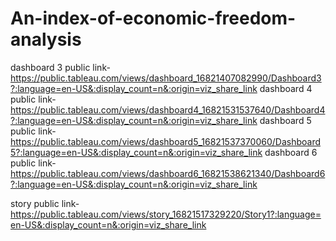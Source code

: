 # An-index-of-economic-freedom-analysis

dashboard 3 public link-https://public.tableau.com/views/dashboard_16821407082990/Dashboard3?:language=en-US&:display_count=n&:origin=viz_share_link
dashboard 4 public link-https://public.tableau.com/views/dashboard4_16821531537640/Dashboard4?:language=en-US&:display_count=n&:origin=viz_share_link
dashboard 5 public link-https://public.tableau.com/views/dashboard5_16821537370060/Dashboard5?:language=en-US&:display_count=n&:origin=viz_share_link
dashboard 6 public link-https://public.tableau.com/views/dashboard6_16821538621340/Dashboard6?:language=en-US&:display_count=n&:origin=viz_share_link

story public link-https://public.tableau.com/views/story_16821517329220/Story1?:language=en-US&:display_count=n&:origin=viz_share_link
